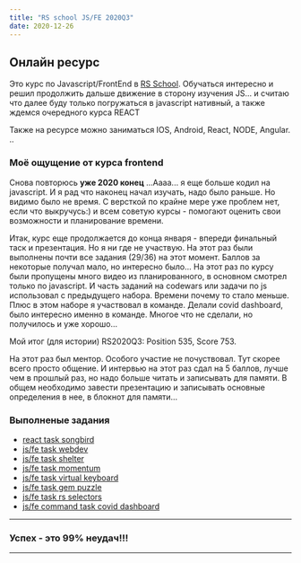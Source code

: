 ```yaml
---
title: "RS school JS/FE 2020Q3"
date: 2020-12-26
---
```


## Онлайн ресурс

Это курс по Javascript/FrontEnd в [RS School](https://rs.school/). Обучаться интересно  и решил продолжить дальше движение в сторону изучения JS... и считаю что далее буду только погружаться в javascript нативный, а также ждемся очередного курса REACT

Также на ресурсе можно заниматься IOS, Android, React, NODE, Angular.
..

### Моё ощущение от курса frontend

Снова повторюсь **уже 2020 конец** ...Аааа... я еще больше кодил на javascript. И я рад что наконец начал изучать, надо было раньше. Но видимо было не время. С версткой по крайне мере уже проблем нет, если что выкручусь:)
и всем советую курсы - помогают оценить свои возможности и планирование времени.

Итак, курс еще продолжается до конца января - впереди финальный таск и презентация. Но я ни где не участвую. На этот раз были выполнены почти все задания (29/36) на этот момент. Баллов за некоторые получал мало, но интересно было... На этот раз по курсу были пропущены много видео из планированного, в основном смотрел только по javascript. И часть заданий на codewars или задачи по js использовал с предыдущего набора. Времени почему то стало меньше.
Плюс в этом наборе я участвовал в команде. Делали covid dashboard, было интересно именно в команде. Многое что не сделали, но получилось и уже хорошо...

Мой итог (для истории)
RS2020Q3: Position 535, Score 753.

На этот раз был ментор. Особого участие не почуствовал. Тут скорее всего просто общение. И интервью на этот раз сдал на 5 баллов, лучше чем в прошлый раз, но надо больше читать и записывать для памяти. В общем необходимо завести презентацию и записывать основные определения в нее, в блокнот для  памяти...

### Выполненые задания

* [react task songbird](https://burik84-songbird.netlify.app)
* [js/fe task webdev](https://rolling-scopes-school.github.io/burik84-JS2020Q3/webdev/)
* [js/fe task shelter](https://rolling-scopes-school.github.io/burik84-JS2020Q3/shelter/pages/main/main.html)
* [js/fe task momentum](https://rolling-scopes-school.github.io/burik84-JS2020Q3/momentum/)
* [js/fe task virtual keyboard](https://rolling-scopes-school.github.io/burik84-JS2020Q3/virtual-keyboard/)
* [js/fe task gem puzzle](https://rolling-scopes-school.github.io/burik84-JS2020Q3/gem-puzzle/build/)
* [js/fe task rs selectors](https://rolling-scopes-school.github.io/burik84-JS2020Q3/rs-css/build/index.html)
* [js/fe command task covid dashboard](https://rolling-scopes-school.github.io/burik84-JS2020Q3/covid-dashboard/build/index.html)

---

### Успех - это 99% неудач!!!

---
